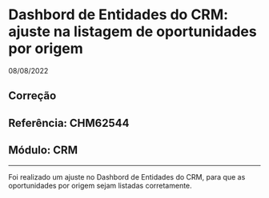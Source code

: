 # Dashbord de Entidades do CRM: ajuste na listagem de oportunidades por origem
08/08/2022
## Correção
## Referência: CHM62544
## Módulo: CRM
***

Foi realizado um ajuste no Dashbord de Entidades do CRM, para que as oportunidades por origem sejam listadas corretamente.
